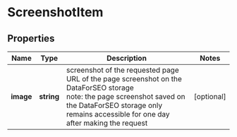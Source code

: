 # ScreenshotItem

## Properties

| Name | Type | Description | Notes |
|------------ | ------------- | ------------- | -------------|
**image** | **string** | screenshot of the requested page<br>URL of the page screenshot on the DataForSEO storage<br>note: the page screenshot saved on the DataForSEO storage only remains accessible for one day after making the request |[optional]|